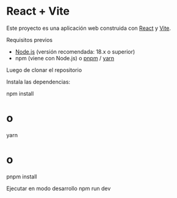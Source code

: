 # React + Vite

Este proyecto es una aplicación web construida con [React](https://reactjs.org/) y [Vite](https://vitejs.dev/).

Requisitos previos

- [Node.js](https://nodejs.org/) (versión recomendada: 18.x o superior)
- npm (viene con Node.js) o [pnpm](https://pnpm.io) / [yarn](https://yarnpkg.com)

Luego de clonar el repositorio

Instala las dependencias:

npm install
# o
yarn
# o
pnpm install

Ejecutar en modo desarrollo
npm run dev
